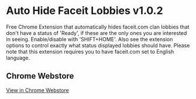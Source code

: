# Auto Hide Faceit Lobbies v1.0.2
Free Chrome Extension that automatically hides faceit.com clan lobbies that don't have a status of 'Ready', if these are the only ones you are interested in seeing.
Enable/disable with 'SHIFT+HOME'. Also see the extension options to control exactly what status displayed lobbies should have.
Please note that this extension requires you to have faceit.com set to English language.

## Chrome Webstore
[View in Chrome Webstore](https://chrome.google.com/webstore/detail/auto-hide-faceit-lobbies/kgnfphgncppcohkncmkdhlhehomkccpl)
